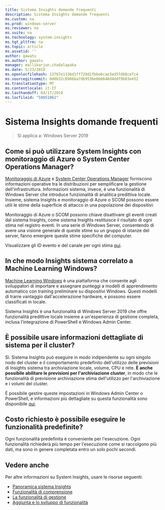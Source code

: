 ```yaml
---
title: Sistema Insights domande frequenti
description: Sistema Insights domande frequenti
ms.custom: na
ms.prod: windows-server
ms.reviewer: na
ms.suite: na
ms.technology: system-insights
ms.tgt_pltfrm: na
ms.topic: article
ms.assetid: ''
author: gawatu
ms.author: gawatu
manager: mallikarjun.chadalapaka
ms.date: 5/23/2018
ms.openlocfilehash: 13767e1336d1ff729d1fbbe6cae3ed57d68cefc4
ms.sourcegitcommit: 0d0b32c8986ba7db9536e0b8648d4ddf9b03e452
ms.translationtype: MT
ms.contentlocale: it-IT
ms.lasthandoff: 04/17/2019
ms.locfileid: "59851062"
---
```

# <a name="system-insights-faq"></a>Sistema Insights domande frequenti

>Si applica a: Windows Server 2019

## <a name="how-can-you-use-system-insights-with-azure-monitor-or-system-center-operations-manager"></a>Come si può utilizzare System Insights con monitoraggio di Azure o System Center Operations Manager?

[Monitoraggio di Azure](https://azure.microsoft.com/services/monitor/) e [System Center Operations Manager](https://docs.microsoft.com/system-center/scom/welcome?view=sc-om-1807) forniscono informazioni operative tra le distribuzioni per semplificare la gestione dell'infrastruttura. Informazioni sistema, invece, è una funzionalità di Windows Server che introduce funzionalità di analitica predittiva locale. Insieme, sistema Insights e monitoraggio di Azure o SCOM possono essere utili le stime della superficie di attacco in una popolazione dei dispositivi:

 Monitoraggio di Azure o SCOM possono chiave disattivare gli eventi creati dal sistema Insights, come sistema Insights restituisce il risultato di ogni stima nel registro eventi. In una serie di Windows Server, consentendo di avere una visione generale di queste stime su un gruppo di istanze del server, fanno emergere queste stime specifiche del computer. 
 
 Visualizzare gli ID evento e del canale per ogni stima [qui](https://docs.microsoft.com/windows-server/manage/system-insights/managing-capabilities#retrieving-capability-results).

## <a name="how-does-system-insights-relate-to-windows-ml"></a>In che modo Insights sistema correlato a Machine Learning Windows?

[Machine Learning Windows](https://docs.microsoft.com/windows/uwp/machine-learning/) è una piattaforma che consente agli sviluppatori di importare e assegnare punteggi a modelli di apprendimento automatico con training preliminare su dispositivi Windows. Questi modelli di trarre vantaggio dall'accelerazione hardware, e possono essere classificati in locale. 

Sistema Insights è una funzionalità di Windows Server 2019 che offre funzionalità predittive locale insieme a un'esperienza di gestione completa, inclusa l'integrazione di PowerShell e Windows Admin Center. 

## <a name="can-i-use-system-insights-for-my-cluster"></a>È possibile usare informazioni dettagliate di sistema per il cluster? 

Sì. Sistema Insights può eseguire in modo indipendente su ogni singolo nodo del cluster e il comportamento predefinito dell'utilizzo delle previsioni di Insights sistema tra archiviazione locale, volume, CPU e rete. **È anche possibile abilitare le previsioni per l'archiviazione cluster**, in modo che le funzionalità di previsione archiviazione stima dell'utilizzo per l'archiviazione e i volumi del cluster. 

È possibile gestire queste impostazioni in Windows Admin Center o PowerShell, e informazioni più dettagliate su questa funzionalità sono disponibile [qui](https://blogs.technet.microsoft.com/filecab/2018/10/03/using-system-insights-to-forecast-clustered-storage-usage/).
 

## <a name="how-expensive-is-it-to-run-the-default-capabilities"></a>Costo richiesto è possibile eseguire le funzionalità predefinite?

Ogni funzionalità predefinita è conveniente per l'esecuzione. Ogni funzionalità richiederà più tempo per l'esecuzione come si raccolgono più dati, ma sono in genere completata entro un solo pochi secondi. 

## <a name="see-also"></a>Vedere anche
Per altre informazioni su System Insights, usare le risorse seguenti:

- [Panoramica sistema Insights](overview.md)
- [Funzionalità di comprensione](understanding-capabilities.md)
- [La funzionalità di gestione](managing-capabilities.md)
- [Aggiunta e lo sviluppo di funzionalità](adding-and-developing-capabilities.md)
